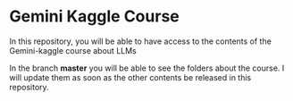 # Gemini Kaggle Course
In this repository, you will be able to have access to the contents of the Gemini-kaggle course about LLMs

In the branch __master__ you will be able to see the folders about the course. 
I will update them as soon as the other contents be released in this repository. 
